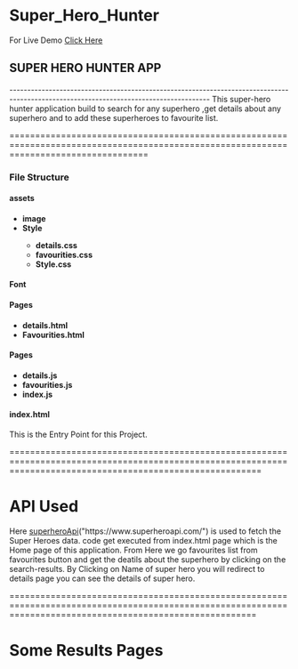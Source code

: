 # Super_Hero_Hunter

For Live Demo <a href="https://distracted-noyce-2332e4.netlify.app/index.html">Click Here</a>

<h2>SUPER HERO HUNTER APP </h1>
--------------------------------------------------------------------------------------------------------------------------------------
This super-hero hunter application build to search for any superhero ,get details about any superhero and to add these superheroes to favourite list.


=======================================================================================================================================

<h3> File Structure </h3>
  <h4> assets <h4>
    <ul>
    <li> image </li>
    <li> Style </li>
       <ul>
      <li> details.css </li>
      <li> favourities.css </li>
      <li> Style.css </li>
      </ul>
    </ul>
  <h4> Font <h4>
  <h4> Pages <h4>
    <ul>
      <li> details.html </li>
      <li> Favourities.html </li>
    </ul>
  <h4> Pages <h4>
    <ul>
      <li> details.js </li>
      <li> favourities.js </li>
      <li> index.js </li>
    </ul>
    
  <h4> index.html </h4>
  <p> This is the Entry Point for this Project. </p>
  
  =============================================================================================================================================================
  
  API Used 
  ==================
  <p>
  Here <a href="https://www.superheroapi.com/">superheroApi</a>("https://www.superheroapi.com/") is used to fetch the Super Heroes data. code get executed from index.html page which is the Home page of this application. 
  From Here we go favourites list from favourites button and get the deatils about the superhero by clicking on the search-results.
  By Clicking on Name of super hero you will redirect to details page you can see the details of super hero.
  </p>
  
  ============================================================================================================================================================
  
  Some Results Pages
  ====================
  
  
